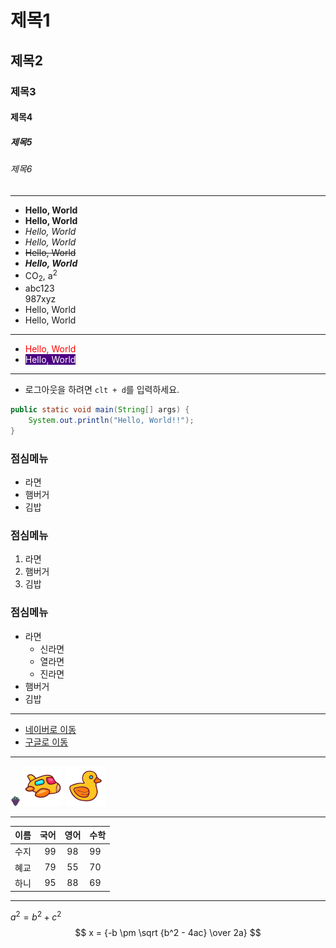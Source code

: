 # 제목1
## 제목2
### 제목3
#### 제목4
##### 제목5
###### 제목6

---
+ **Hello, World**
+ __Hello, World__
+ *Hello, World*
+ _Hello, World_
+ ~~Hello, World~~
+ ***Hello, World***
+ CO<sub>2</sub>, a<sup>2</sup>
+ abc123<br>987xyz
+ Hello, World
+ Hello, World

---

+ <span style="color: red">Hello, World</span>
+ <span style="color: white; background: indigo">Hello, World</span>
---
+ 로그아웃을 하려면 `clt + d`를 입력하세요.
```java
public static void main(String[] args) {
    System.out.println("Hello, World!!");
}
```

### 점심메뉴
+ 라면
+ 햄버거
+ 김밥

### 점심메뉴
1. 라면
2. 햄버거
3. 김밥

### 점심메뉴
+ 라면
  * 신라면
  * 열라면
  * 진라면
+ 햄버거
+ 김밥
---

+ [네이버로 이동](http://naver.com)
+ [구글로 이동](http://google.com)

---
![포도아이콘](/views/static/img/grape.png)
![비행기아이콘](/views/static/img/plane.png)
![러버덕아이콘](/views/static/img/rubber-duck.png)

---
| 이름 |  국어 |  영어  | 수학  |
|----|----:|:----:|:----|
| 수지 |  99 |  98  | 99  |
| 혜교 |  79 |  55  | 70  |
| 하니 |  95 |  88  | 69  |

---
$a^2 = b^2 + c^2$ <br>
$$ x = {-b \pm \sqrt {b^2 - 4ac} \over 2a} $$


